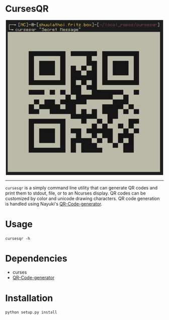 # CursesQR

<p align="center">
<img src='qr.png' width=500px>
</p>

---

`cursesqr` is a simply command line utility that can generate QR codes and print
them to stdout, file, or to an Ncurses display. QR codes can be customized by
color and unicode drawing characters. QR code generation is handled using
Nayuki's [QR-Code-generator](https://github.com/nayuki/QR-Code-generator).

# Usage

`cursesqr -h`

# Dependencies

* curses
* [QR-Code-generator](https://github.com/nayuki/QR-Code-generator)

# Installation

`python setup.py install`

